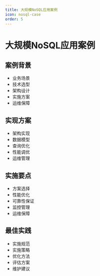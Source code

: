 ```yaml
---
title: 大规模NoSQL应用案例
icon: nosql-case
order: 5
---
```


# 大规模NoSQL应用案例

## 案例背景
- 业务场景
- 技术选型
- 架构设计
- 实施方案
- 运维保障

## 实现方案
- 架构实现
- 数据模型
- 查询优化
- 性能调优
- 运维管理

## 实施要点
- 方案选择
- 性能优化
- 可靠性保证
- 监控管理
- 运维保障

## 最佳实践
- 实施规范
- 实施策略
- 优化方法
- 评估方案
- 维护建议
